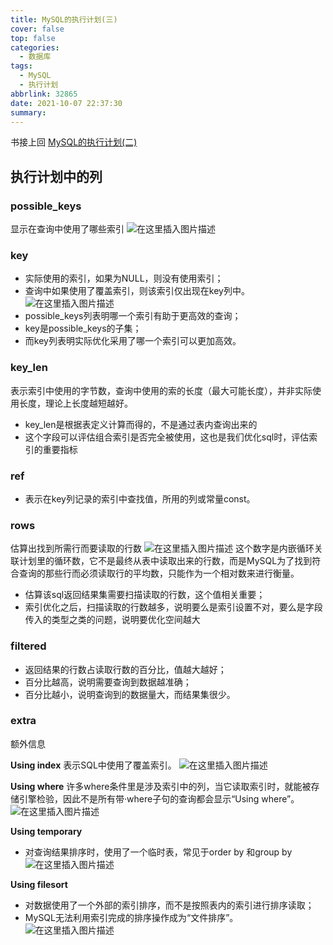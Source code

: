 ```yaml
---
title: MySQL的执行计划(三)
cover: false
top: false
categories:
  - 数据库
tags:
  - MySQL
  - 执行计划
abbrlink: 32865
date: 2021-10-07 22:37:30
summary:
---
```


书接上回 [MySQL的执行计划(二)](https://blog.csdn.net/upstream480/article/details/120615700)

## 执行计划中的列
### possible_keys
显示在查询中使用了哪些索引
![在这里插入图片描述](https://img-blog.csdnimg.cn/75296e9e4b8f420498f3a01f1015d330.png?x-oss-process=image/watermark,type_ZHJvaWRzYW5zZmFsbGJhY2s,shadow_50,text_Q1NETiBA5LiA5rGf5rqq5rC0,size_20,color_FFFFFF,t_70,g_se,x_16)
### key
- 实际使用的索引，如果为NULL，则没有使用索引；
- 查询中如果使用了覆盖索引，则该索引仅出现在key列中。
![在这里插入图片描述](https://img-blog.csdnimg.cn/bbf4082c4e8447c8b4ac51dab855ed62.png)
- possible_keys列表明哪一个索引有助于更高效的查询；
- key是possible_keys的子集；
- 而key列表明实际优化采用了哪一个索引可以更加高效。

### key_len
表示索引中使用的字节数，查询中使用的索的长度（最大可能长度），并非实际使用长度，理论上长度越短越好。
- key_len是根据表定义计算而得的，不是通过表内查询出来的
- 这个字段可以评估组合索引是否完全被使用，这也是我们优化sql时，评估索引的重要指标

### ref
- 表示在key列记录的索引中查找值，所用的列或常量const。

### rows
估算出找到所需行而要读取的行数
![在这里插入图片描述](https://img-blog.csdnimg.cn/f6c9cad466c64e429d039525b18704dc.png?x-oss-process=image/watermark,type_ZHJvaWRzYW5zZmFsbGJhY2s,shadow_50,text_Q1NETiBA5LiA5rGf5rqq5rC0,size_20,color_FFFFFF,t_70,g_se,x_16)
这个数字是内嵌循环关联计划里的循环数，它不是最终从表中读取出来的行数，而是MySQL为了找到符合查询的那些行而必须读取行的平均数，只能作为一个相对数来进行衡量。

- 估算该sql返回结果集需要扫描读取的行数，这个值相关重要；
- 索引优化之后，扫描读取的行数越多，说明要么是索引设置不对，要么是字段传入的类型之类的问题，说明要优化空间越大

### filtered
- 返回结果的行数占读取行数的百分比，值越大越好；
- 百分比越高，说明需要查询到数据越准确；
- 百分比越小，说明查询到的数据量大，而结果集很少。

### extra
额外信息

**Using index**
表示SQL中使用了覆盖索引。
![在这里插入图片描述](https://img-blog.csdnimg.cn/e759b9b2122e427f9744249ce088b986.png)

**Using where**
许多where条件里是涉及索引中的列，当它读取索引时，就能被存储引擎检验，因此不是所有带·where子句的查询都会显示“Using where”。
![在这里插入图片描述](https://img-blog.csdnimg.cn/4347858fe7c64a4da610448b50cdcfa8.png)

**Using temporary**
- 对查询结果排序时，使用了一个临时表，常见于order by 和group by
![在这里插入图片描述](https://img-blog.csdnimg.cn/0ba88e162d504c368a7be2cf126e2308.png)


**Using filesort**
- 对数据使用了一个外部的索引排序，而不是按照表内的索引进行排序读取；
- MySQL无法利用索引完成的排序操作成为“文件排序”。
![在这里插入图片描述](https://img-blog.csdnimg.cn/93c3a906083f4366af3623533e092f44.png?x-oss-process=image/watermark,type_ZHJvaWRzYW5zZmFsbGJhY2s,shadow_50,text_Q1NETiBA5LiA5rGf5rqq5rC0,size_20,color_FFFFFF,t_70,g_se,x_16)

